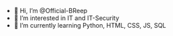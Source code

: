 - 👋 Hi, I’m @Official-BReep
- 👀 I’m interested in IT and IT-Security
- 🌱 I’m currently learning Python, HTML, CSS, JS, SQL

<!---
Official-BReep/Official-BReep is a ✨ special ✨ repository because its `README.md` (this file) appears on your GitHub profile.
You can click the Preview link to take a look at your changes.
--->
